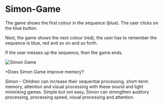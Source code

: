 # Simon-Game
The game shows the first colour in the sequence (blue). The user clicks on the blue button.

Next, the game shows the next colour (red), the user has to remember the sequence is blue, red and so on and so forth.

If the user messes up the sequence, then the game ends.

![Simon Game](https://github.com/sahaya-cyril/Simon-Game/blob/main/simonGame.gif)

*Does Simon Game improve memory?

*Simon* – Children can increase their sequential processing, short-term memory, attention and visual processing with these sound and light mimicking games. Simple but not easy, Simon can strengthen auditory processing, processing speed, visual processing and attention.
